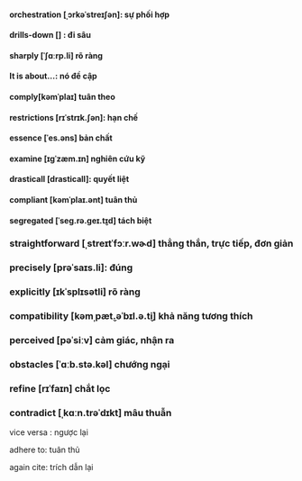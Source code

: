 #### orchestration [ˌɔrkəˈstreɪʃən]: sự phối hợp

#### drills-down [] : đi sâu

#### sharply [ˈʃɑːrp.li] rõ ràng

#### It is about...: nó đề cập

#### comply[kəmˈplaɪ] tuân theo

#### restrictions [rɪˈstrɪk.ʃən]: hạn chế

#### essence [ˈes.əns] bản chất

#### examine [ɪɡˈzæm.ɪn] nghiên cứu kỹ

#### drasticall [drasticall]: quyết liệt

#### compliant [kəmˈplaɪ.ənt] tuân thủ

#### segregated [ˈseɡ.rə.ɡeɪ.t̬ɪd] tách biệt

### straightforward [ˌstreɪtˈfɔːr.wɚd] thẳng thắn, trực tiếp, đơn giản

### precisely [prəˈsaɪs.li]: đúng

### explicitly [ɪkˈsplɪsətli] rõ ràng

### compatibility [kəmˌpæt̬.əˈbɪl.ə.t̬i] khả năng tương thích

### perceived [pəˈsiːv] cảm giác, nhận ra

### obstacles [ˈɑːb.stə.kəl] chướng ngại

### refine [rɪˈfaɪn] chắt lọc

### contradict [ˌkɑːn.trəˈdɪkt] mâu thuẫn

vice versa : ngược lại

adhere to: tuân thủ

again cite: trích dẫn lại



